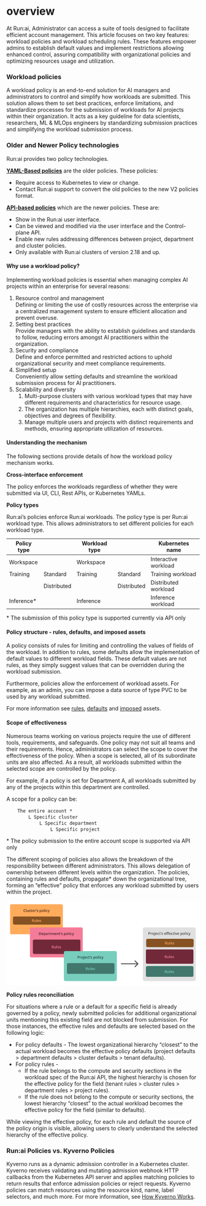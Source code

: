 # overview

At Run:ai, Administrator can access a suite of tools designed to facilitate efficient account management. This article focuses on two key features: workload policies and workload scheduling rules. These features empower admins to establish default values and implement restrictions allowing enhanced control, assuring compatibility with organizational policies and optimizing resources usage and utilization.

### Workload policies

A workload policy is an end-to-end solution for AI managers and administrators to control and simplify how workloads are submitted. This solution allows them to set best practices, enforce limitations, and standardize processes for the submission of workloads for AI projects within their organization. It acts as a key guideline for data scientists, researchers, ML & MLOps engineers by standardizing submission practices and simplifying the workload submission process.

### Older and Newer Policy technologies

Run:ai provides two policy technologies.

[**YAML-Based policies**](old-policies.md) are the older policies. These policies:

* Require access to Kubernetes to view or change.
* Contact Run:ai support to convert the old policies to the new V2 policies format.

[**API-based policies**](workspaces-policy.md) which are the newer policies. These are:

* Show in the Run:ai user interface.
* Can be viewed and modified via the user interface and the Control-plane API.
* Enable new rules addressing differences between project, department and cluster policies.
* Only available with Run:ai clusters of version 2.18 and up.

#### Why use a workload policy?

Implementing workload policies is essential when managing complex AI projects within an enterprise for several reasons:

1. Resource control and management\
   Defining or limiting the use of costly resources across the enterprise via a centralized management system to ensure efficient allocation and prevent overuse.
2. Setting best practices\
   Provide managers with the ability to establish guidelines and standards to follow, reducing errors amongst AI practitioners within the organization.
3. Security and compliance\
   Define and enforce permitted and restricted actions to uphold organizational security and meet compliance requirements.
4. Simplified setup\
   Conveniently allow setting defaults and streamline the workload submission process for AI practitioners.
5. Scalability and diversity
   1. Multi-purpose clusters with various workload types that may have different requirements and characteristics for resource usage.
   2. The organization has multiple hierarchies, each with distinct goals, objectives and degrees of flexibility.
   3. Manage multiple users and projects with distinct requirements and methods, ensuring appropriate utilization of resources.

#### Understanding the mechanism

The following sections provide details of how the workload policy mechanism works.

**Cross-interface enforcement**

The policy enforces the workloads regardless of whether they were submitted via UI, CLI, Rest APIs, or Kubernetes YAMLs.

**Policy types**

Run:ai’s policies enforce Run:ai workloads. The policy type is per Run:ai workload type. This allows administrators to set different policies for each workload type.

| Policy type |             | Workload type |             | Kubernetes name      |
| ----------- | ----------- | ------------- | ----------- | -------------------- |
| Workspace   |             | Workspace     |             | Interactive workload |
| Training    | Standard    | Training      | Standard    | Training workload    |
|             | Distributed |               | Distributed | Distributed workload |
| Inference\* |             | Inference     |             | Inference workload   |

\* The submission of this policy type is supported currently via API only

#### Policy structure - rules, defaults, and imposed assets

A policy consists of rules for limiting and controlling the values of fields of the workload. In addition to rules, some defaults allow the implementation of default values to different workload fields. These default values are not rules, as they simply suggest values that can be overridden during the workload submission.

Furthermore, policies allow the enforcement of workload assets. For example, as an admin, you can impose a data source of type PVC to be used by any workload submitted.

For more information see [rules](policy-reference.md#rules), [defaults](policy-reference.md#defaults) and [imposed](policy-reference.md#imposed-assets) assets.

#### Scope of effectiveness

Numerous teams working on various projects require the use of different tools, requirements, and safeguards. One policy may not suit all teams and their requirements. Hence, administrators can select the scope to cover the effectiveness of the policy. When a scope is selected, all of its subordinate units are also affected. As a result, all workloads submitted within the selected scope are controlled by the policy.

For example, if a policy is set for Department A, all workloads submitted by any of the projects within this department are controlled.

A scope for a policy can be:

```
    The entire account *  
        L Specific cluster  
            L Specific department  
                L Specific project
```

\* The policy submission to the entire account scope is supported via API only

The different scoping of policies also allows the breakdown of the responsibility between different administrators. This allows delegation of ownership between different levels within the organization. The policies, containing rules and defaults, propagate\* down the organizational tree, forming an “effective” policy that enforces any workload submitted by users within the project.

![](../../workloads/policies/img/effective-policy.png)

**Policy rules reconciliation**

For situations where a rule or a default for a specific field is already governed by a policy, newly submitted policies for additional organizational units mentioning this existing field are not blocked from submission. For those instances, the effective rules and defaults are selected based on the following logic:

* For policy defaults - The lowest organizational hierarchy “closest” to the actual workload becomes the effective policy defaults (project defaults > department defaults > cluster defaults > tenant defaults).
* For policy rules -
  * If the rule belongs to the compute and security sections in the workload spec of the Run:ai API, the highest hierarchy is chosen for the effective policy for the field (tenant rules > cluster rules > department rules > project rules).
  * If the rule does not belong to the compute or security sections, the lowest hierarchy “closest” to the actual workload becomes the effective policy for the field (similar to defaults).

While viewing the effective policy, for each rule and default the source of the policy origin is visible, allowing users to clearly understand the selected hierarchy of the effective policy.

### Run:ai Policies vs. Kyverno Policies

Kyverno runs as a dynamic admission controller in a Kubernetes cluster. Kyverno receives validating and mutating admission webhook HTTP callbacks from the Kubernetes API server and applies matching policies to return results that enforce admission policies or reject requests. Kyverno policies can match resources using the resource kind, name, label selectors, and much more. For more information, see [How Kyverno Works](https://kyverno.io/docs/introduction/#how-kyverno-works).
